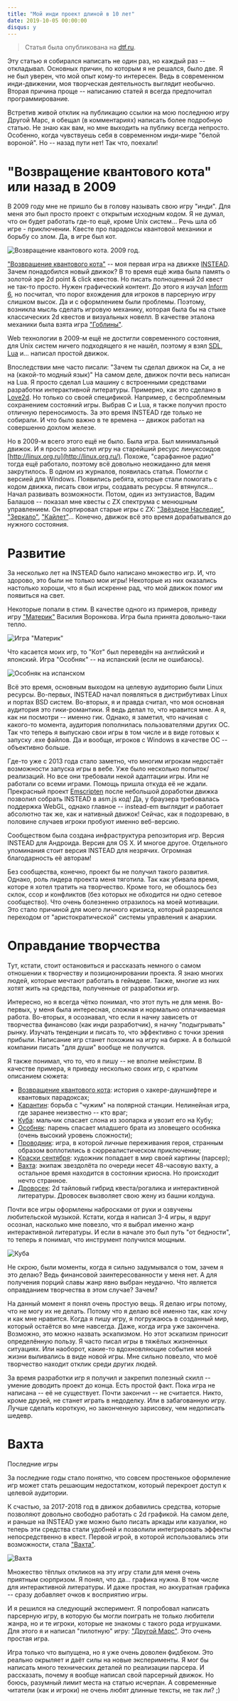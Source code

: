 ```yaml
---
title: "Мой инди проект длиной в 10 лет"
date: 2019-10-05 00:00:00
disqus: y
---
```


> Статья была опубликована на [dtf.ru](https://dtf.ru/indie/24627-moy-indi-proekt-dlinoy-v-10-let).

Эту статью я собирался написать не один раз, но каждый раз -- откладывал. Основных причин, по которым я не решался, было две. Я не был уверен, что мой опыт кому-то интересен. Ведь в современном инди-движении, моя творческая деятельность выглядит необычно. Вторая причина проще -- написанию статей я всегда предпочитал программирование.

Встретив живой отклик на публикацию ссылки на мою последнюю игру Другой Марс, я обещал (в комментариях) написать более подробную статью. Не знаю как вам, но мне выходить на публику всегда непросто. Особенно, когда чувствуешь себя в современном инди-мире "белой вороной". Но -- назад пути нет! Так что, поехали!

# "Возвращение квантового кота" или назад в 2009

В 2009 году мне не пришло бы в голову называть свою игру "инди". Для меня это был просто проект с открытым исходным кодом. Я не думал, что он будет работать где-то ещё, кроме Unix систем... Речь шла об игре - приключении. Квесте про парадоксы квантовой механики и борьбу со злом. Да, в игре был кот.

![Возвращение квантового кота. 2009 год.](article/cat1.png)

["Возвращение квантового кота"](http://instead-games.ru/game.php?ID=107) -- моя первая игра на движке [INSTEAD](https://instead.hugeping.ru). Зачем понадобился новый движок? В то время ещё жива была память о золотой эре 2d point & click квестов. Но писать полноценный 2d квест не так-то просто. Нужен графический контент. До этого я изучал [Inform 6](https://rinform.org/), но посчитал, что порог вхождения для игроков в парсерную игру слишком высок. Да и с оформлением были проблемы. Поэтому, возникла мысль сделать игровую механику, которая была бы на стыке классических 2d квестов и визуальных новелл. В качестве эталона механики была взята игра ["Гоблины"](https://ru.wikipedia.org/wiki/Gobliiins).

Web технологии в 2009-м ещё не достигли современного состояния, для Unix систем ничего подходящего я не нашёл, поэтому я взял [SDL](https://www.libsdl.org/), [Lua](https://www.libsdl.org/) и... написал простой движок.

Впоследствии мне часто писали: "Зачем ты сделал движок на Си, а не на (какой-то модный язык)" На самом деле, движок почти весь написан на Lua. Я просто сделал Lua машину с встроенными средствами разработки интерактивной литературы. Примерно, как это сделано в [Love2d](https://love2d.org/). Но только со своей спецификой. Например, с беспроблемным сохранением состояний игры. Выбрав C и Lua, я также получил просто отличную переносимость. За это время INSTEAD где только не собирали. И что было важно в те времена -- движок работал на совершенно дохлом железе.

Но в 2009-м всего этого ещё не было. Была игра. Был минимальный движок. И я просто запостил игру на старейший ресурс линуксоидов [http://linux.org.ru](http://linux.org.ru/). Похоже, "сарафанное радио" тогда ещё работало, поэтому всё довольно неожиданно для меня закрутилось. В одном из журналов, появилась статья. Помогли с версией для Windows. Появились ребята, которые стали помогать с кодом движка, писать свои игры, создавать ресурсы. Я втянулся... Начал развивать возможности. Потом, один из энтузиастов, Вадим Балашов -- показал мне квесты с ZX спектрума с менюшным управлением. Он портировал старые игры с ZX: ["Звёздное Наследие"](http://instead-games.ru/game.php?ID=122), ["Зеркало"](http://instead-games.ru/game.php?ID=46), ["Кайлет"](http://instead-games.ru/game.php?ID=73)... Конечно, движок всё это время дорабатывался до нужного состояния.

# Развитие

За несколько лет на INSTEAD было написано множество игр. И, что здорово, это были не только мои игры! Некоторые из них оказались настолько хороши, что я был искренне рад, что мой движок помог им появиться на свет.

Некоторые попали в стим. В качестве одного из примеров, приведу игру ["Материк"](https://store.steampowered.com/app/366800/Mainland/) Василия Воронкова. Игра была принята довольно-таки тепло.

![Игра "Материк"](article/mainland1.jpg)

Что касается моих игр, то "Кот" был переведён на английский и японский. Игра "Особняк" -- на испанский (если не ошибаюсь).

![Особняк на испанском](article/mansion1.png)

Всё это время, основным выходом на целевую аудиторию были Linux ресурсы. Во-первых, INSTEAD начал появляться в дистрибутивах Linux и портах BSD систем. Во-вторых, я и правда считал, что моя основная аудитория это гики-романтики. Я ведь делал то, что нравится мне. А я, как ни посмотри -- именно гик. Однако, я заметил, что начиная с какого-то момента, аудитория пополнилась пользователями других ОС. Так что теперь я выпускаю свои игры в том числе и в виде готовых к запуску .exe файлов. Да и вообще, игроков с Windows в качестве ОС -- объективно больше.

Где-то уже с 2013 года стало заметно, что многим игрокам недостаёт возможности запуска игры в вебе. Уже было несколько попыток/реализаций. Но все они требовали некой адаптации игры. Или не работали со всеми играми. Помощь пришла откуда её не ждали. Прекрасный проект [Emscripten](https://en.wikipedia.org/wiki/Emscripten) после небольшой доработки движка позволил собрать INSTEAD в asm.js код! Да, у браузера требовалась поддержка WebGL, однако главное -- instead-em выглядит и работает абсолютно так же, как и нативный движок! Сейчас, как я подозреваю, в половине случаев игроки пробуют именно веб-версию.

Сообществом была создана инфраструктура репозитория игр. Версия INSTEAD для Андроида. Версия для OS X. И многое другое. Отдельного упоминания стоит версия INSTEAD для незрячих. Огромная благодарность её авторам!

Без сообщества, конечно, проект бы не получил такого развития. Однако, роль лидера проекта меня тяготила. Так как убивала время, которе я хотел тратить на творчество. Кроме того, не обошлось без склок, ссор и конфликтов (без которых не обходится ни одно сетевое сообщество). Что очень болезненно отразилось на моей мотивации. Это стало причиной для моего личного кризиса, который разрешился переходом от "аристократической" системы управления к анархии.

# Оправдание творчества

Тут, кстати, стоит остановиться и рассказать немного о самом отношении к творчеству и позиционировании проекта. Я знаю многих людей, которые мечтают работать в геймдеве. Также, многие из них хотят жить на средства, полученные от разработки игр.

Интересно, но я всегда чётко понимал, что этот путь не для меня. Во-первых, у меня была интересная, сложная и нормально оплачиваемая работа. Во-вторых, я осознавал, что если я начну зависеть от творчества финансово (как инди разработчик), я начну "подыгрывать" рынку. Изучать тенденции и писать то, что эффективно с точки зрения прибыли. Написание игр станет похожим на игру на бирже. А в большой компании писать "для души" вообще не получится.

Я также понимал, что то, что я пишу -- не вполне мейнстрим. В качестве примера, я приведу несколько своих игр, с кратким описанием сюжета:

- [Возвращение квантового кота](http://instead-games.ru/game.php?ID=107): история о хакере-дауншифтере и квантовых парадоксах;
- [Карантин](http://instead-games.ru/game.php?ID=124): борьба с "чужим" на полярной станции. Нелинейная игра, где заранее неизвестно -- кто враг;
- [Куба](http://instead-games.ru/game.php?ID=108): мальчик спасает слона из зоопарка и увозит его на Кубу;
- [Особняк](http://instead-games.ru/game.php?ID=120): парень спасает младшего брата из зловещего особняка (очень высокий уровень сложности);
- [Проводник](http://instead-games.ru/game.php?ID=247): игра, в которой личные переживания героя, странным образом воплотились в сюрреалистическом приключении;
- [Краски сентября](http://instead-games.ru/game.php?ID=201): художник попадает в мир своей картины (парсер);
- [Вахта](http://instead-games.ru/game.php?ID=292): экипаж звездолёта по очереди несет 48-часовую вахту, а остальное время находится в состоянии криосна. Но происходит нечто странное.
- [Дровосек](http://instead-games.ru/game.php?ID=118): 2d тайловый гибрид квеста/рогалика и интерактивной литературы. Дровосек вызволяет свою жену из башни колдуна.

Почти все игры оформлены набросками от руки и озвучены любительской музыкой. Кстати, когда я написал 3-4 игры, я вдруг осознал, насколько мне повезло, что я выбрал именно жанр интерактивной литературы. И если в начале это был путь "от бедности", то теперь я понимал, что инструмент получился мощным.

![Куба](article/cuba1.png)



Не скрою, были моменты, когда я сильно задумывался о том, зачем я это делаю? Ведь финансовой заинтересованности у меня нет. А для получения порций славы жанр явно выбран неудачно. Что является оправданием творчества в этом случае? Зачем?

На данный момент я понял очень простую вещь. Я делаю игры потому, что не могу их не делать. Потому что я делаю всё именно так, как хочу и как мне нравится. Когда я пишу игру, я погружаюсь в созданный мир, который остаётся во мне навсегда. Даже, когда игра уже закончена. Возможно, это можно назвать эскапизмом. Но этот эскапизм приносит определённую пользу. Я часто писал игры в тяжёлых жизненных ситуациях. Или наоборот, какие-то вдохновляющие события моей жизни выливались в виде новой игры. Мне сильно повезло, что моё творчество находит отклик среди других людей.

За время разработки игр я получил и закрепил полезный скилл -- умение доводить проект до конца. Есть простой факт. Пока игра не написана -- её не существует. Почти закончил -- не считается. Никто, кроме друзей, не станет играть в недоделку. Или в забагованную игру. Лучше сделать короткую, но законченную зарисовку, чем недописать шедевр.

# Вахта


Последние игры

За последние годы стало понятно, что совсем простенькое оформление игр может стать решающим недостатком, который перекроет доступ к целевой аудитории.

К счастью, за 2017-2018 год в движок добавились средства, которые позволяют довольно свободно работать с 2d графикой. На самом деле, и раньше на INSTEAD уже можно было писать аркады или казуалки, но теперь эти средства стали удобней и позволили интегрировать эффекты непосредственно в квест. Первой игрой, в которой использовались эти возможности, стала ["Вахта"](http://instead.itch.io/watch).

![Вахта](article/watch1.png)

Множество тёплых откликов на эту игру стали для меня очень приятным сюрпризом. Я понял, что да... графика нужна. В том числе для интерактивной литературы. И даже простая, но аккуратная графика -- сразу добавляет очков к восприятию игры.

И я решился на следующий эксперимент. Я попробовал написать парсерную игру, в которую бы могли поиграть не только любители жанра, но и те игроки, которые не знакомы с такого рода игрушками. Для этого я и написал "пилотную" игру: ["Другой Марс"](https://instead.itch.io/mars). Это очень простая игра.

Игра только что выпущена, но я уже очень доволен фидбеком. Это реально окрыляет и даёт силы на новые эксперименты. Я мог бы написать много технических деталей по реализации парсера. И рассказать, почему я вообще написал свой парсерный движок. Но боюсь, разумный лимит места на статью исчерпан. А современные читатели (как и игроки) не очень любят длинные тексты, не так ли? ;)
